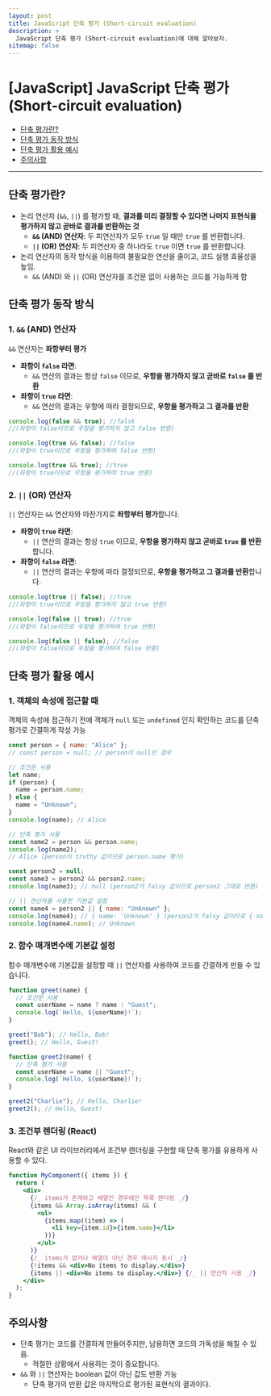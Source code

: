 ```yaml
---
layout: post
title: JavaScript 단축 평가 (Short-circuit evaluation)
description: >
  JavaScript 단축 평가 (Short-circuit evaluation)에 대해 알아보자.
sitemap: false
---
```


# [JavaScript] JavaScript 단축 평가 (Short-circuit evaluation)

- [단축 평가란?](#단축-평가란)
- [단축 평가 동작 방식](#단축-평가-동작-방식)
- [단축 평가 활용 예시](#단축-평가-활용-예시)
- [주의사항](#주의사항)

---

## 단축 평가란?

- 논리 연산자 (`&&`, `||`) 를 평가할 때, **결과를 미리 결정할 수 있다면 나머지 표현식을 평가하지 않고 곧바로 결과를 반환하는 것**
  - **`&&` (AND) 연산자**: 두 피연산자가 모두 `true` 일 때만 `true` 를 반환합니다.
  - **`||` (OR) 연산자**: 두 피연산자 중 하나라도 `true` 이면 `true` 를 반환합니다.
- 논리 연산자의 동작 방식을 이용하여 불필요한 연산을 줄이고, 코드 실행 효율성을 높임.
  - `&&` (AND) 와 `||` (OR) 연산자를 조건문 없이 사용하는 코드를 가능하게 함

## 단축 평가 동작 방식

### 1. `&&` (AND) 연산자

`&&` 연산자는 **좌항부터 평가**

- **좌항이 `false` 라면**:
  - `&&` 연산의 결과는 항상 `false` 이므로, **우항을 평가하지 않고 곧바로 `false` 를 반환**
- **좌항이 `true` 라면**:
  - `&&` 연산의 결과는 우항에 따라 결정되므로, **우항을 평가하고 그 결과를 반환**

```javascript
console.log(false && true); //falsk
//(좌항이 false이므로 우항을 평가하지 않고 false 반환)

console.log(true && false); //false
//(좌항이 true이므로 우항을 평가하여 false 반환)

console.log(true && true); //true
//(좌항이 true이므로 우항을 평가하여 true 반환)
```

### 2. `||` (OR) 연산자

`||` 연산자는 `&&` 연산자와 마찬가지로 **좌항부터 평가**합니다.

- **좌항이 `true` 라면**:
  - `||` 연산의 결과는 항상 `true` 이므로, **우항을 평가하지 않고 곧바로 `true` 를 반환**합니다.
- **좌항이 `false` 라면**:
  - `||` 연산의 결과는 우항에 따라 결정되므로, **우항을 평가하고 그 결과를 반환**합니다.

```javascript
console.log(true || false); //true
//(좌항이 true이므로 우항을 평가하지 않고 true 반환)

console.log(false || true); //true
//(좌항이 false이므로 우항을 평가하여 true 반환)

console.log(false || false); //false
//(좌항이 false이므로 우항을 평가하여 false 반환)
```

## 단축 평가 활용 예시

### 1. 객체의 속성에 접근할 때

객체의 속성에 접근하기 전에 객체가 `null` 또는 `undefined` 인지 확인하는 코드를 단축 평가로 간결하게 작성 가능

```javascript
const person = { name: "Alice" };
// const person = null; // person이 null인 경우

// 조건문 사용
let name;
if (person) {
  name = person.name;
} else {
  name = "Unknown";
}
console.log(name); // Alice

// 단축 평가 사용
const name2 = person && person.name;
console.log(name2);
// Alice (person이 truthy 값이므로 person.name 평가)

const person2 = null;
const name3 = person2 && person2.name;
console.log(name3); // null (person2가 falsy 값이므로 person2 그대로 반환)

// || 연산자를 사용한 기본값 설정
const name4 = person2 || { name: "Unknown" };
console.log(name4); // { name: 'Unknown' } (person2가 falsy 값이므로 { name: 'Unknown' } 반환)
console.log(name4.name); // Unknown
```

### 2. 함수 매개변수에 기본값 설정

함수 매개변수에 기본값을 설정할 때 `||` 연산자를 사용하여 코드를 간결하게 만들 수 있습니다.

```javascript
function greet(name) {
  // 조건문 사용
  const userName = name ? name : "Guest";
  console.log(`Hello, ${userName}!`);
}

greet("Bob"); // Hello, Bob!
greet(); // Hello, Guest!

function greet2(name) {
  // 단축 평가 사용
  const userName = name || "Guest";
  console.log(`Hello, ${userName}!`);
}

greet2("Charlie"); // Hello, Charlie!
greet2(); // Hello, Guest!
```

### 3. 조건부 렌더링 (React)

React와 같은 UI 라이브러리에서 조건부 렌더링을 구현할 때 단축 평가를 유용하게 사용할 수 있다.

```jsx
function MyComponent({ items }) {
  return (
    <div>
      {/_ items가 존재하고 배열인 경우에만 목록 렌더링 _/}
      {items && Array.isArray(items) && (
        <ul>
          {items.map((item) => (
            <li key={item.id}>{item.name}</li>
          ))}
        </ul>
      )}
      {/_ items가 없거나 배열이 아닌 경우 메시지 표시 _/}
      {!items && <div>No items to display.</div>}
      {items || <div>No items to display.</div>} {/_ || 연산자 사용 _/}
    </div>
  );
}
```

## 주의사항

- 단축 평가는 코드를 간결하게 만들어주지만, 남용하면 코드의 가독성을 해칠 수 있음.
  - 적절한 상황에서 사용하는 것이 중요합니다.
- `&&` 와 `||` 연산자는 boolean 값이 아닌 값도 반환 가능
  - 단축 평가의 반환 값은 마지막으로 평가된 표현식의 결과이다.
